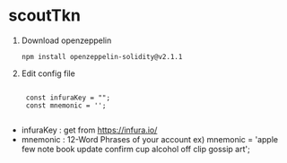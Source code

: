 # scoutTkn

1. Download openzeppelin

   <pre><code>npm install openzeppelin-solidity@v2.1.1</code></pre>


2. Edit config file

    <pre><code>
    const infuraKey = "";
    const mnemonic = '';
    </code></pre>

- infuraKey : get from https://infura.io/
- mnemonic : 12-Word Phrases of your account 
ex) mnemonic = 'apple few note book update confirm cup alcohol off clip gossip art';
